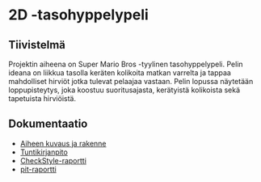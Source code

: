 # 2D -tasohyppelypeli

## Tiivistelmä
Projektin aiheena on Super Mario Bros -tyylinen tasohyppelypeli.
Pelin ideana on liikkua tasolla keräten kolikoita matkan varrelta ja tappaa mahdolliset hirviöt jotka tulevat pelaajaa vastaan.
Pelin lopussa näytetään loppupisteytys, joka koostuu suoritusajasta, kerätyistä kolikoista sekä tapetuista hirviöistä.

## Dokumentaatio
* [Aiheen kuvaus ja rakenne](Dokumentaatio/aiheenKuvausJaRakenne.md)
* [Tuntikirjanpito](Dokumentaatio/tuntikirjanpito.md)
* [CheckStyle-raportti](https://htmlpreview.github.io/?https://github.com/alehuo/2DPlatformGame/blob/master/Dokumentaatio/checkstyle-raportti/checkstyle.html)
* [pit-raportti](https://htmlpreview.github.io/?https://github.com/alehuo/2DPlatformGame/blob/master/Dokumentaatio/pit-raportti/201702102111/index.html)